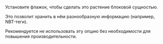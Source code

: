 Установите флажок, чтобы сделать это растение блоковой сущностью.

Это позволит хранить в нём разнообразную информацию (например, NBT-теги).

Рекомендуется не использовать эту опцию без необходимости для повышения производительности.